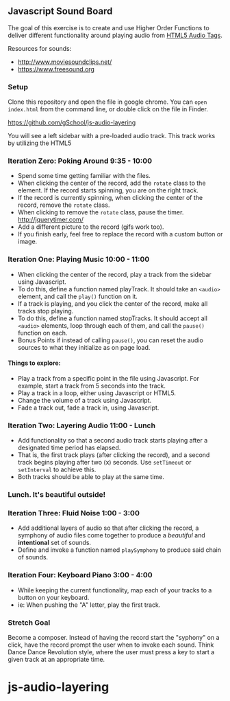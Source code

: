 ## Javascript Sound Board

The goal of this exercise is to create and use Higher Order Functions to deliver different functionality around playing audio from [HTML5 Audio Tags](https://developer.mozilla.org/en-US/docs/Web/HTML/Element/audio).

Resources for sounds:

-  http://www.moviesoundclips.net/
-  https://www.freesound.org

### Setup

Clone this repository and open the file in google chrome. You can `open index.html` from the command line, or double click on the file in Finder.  

https://github.com/gSchool/js-audio-layering

You will see a left sidebar with a pre-loaded audio track. This track works by utilizing the HTML5 <audio> tag. Play the sample. 


### Iteration Zero: Poking Around 9:35 - 10:00

-  Spend some time getting familiar with the files.
-  When clicking the center of the record, add the `rotate` class to the element. If the record starts spinning, you are on the right track.
-  If the record is currently spinning, when clicking the center of the record, remove the `rotate` class.
-  When clicking to remove the `rotate` class, pause the timer. http://jquerytimer.com/
-  Add a different picture to the record (gifs work too).
-  If you finish early, feel free to replace the record with a custom button or image.

### Iteration One: Playing Music 10:00 - 11:00

-  When clicking the center of the record, play a track from the sidebar using Javascript.
  -  To do this, define a function named playTrack. It should take an `<audio>` element, and call the `play()` function on it.
-  If a track is playing, and you click the center of the record, make all tracks stop playing.
  -  To do this, define a function named stopTracks. It should accept all `<audio>` elements, loop through each of them, and call the `pause()` function on each. 
-  Bonus Points if instead of calling `pause()`, you can reset the audio sources to what they initialize as on page load.

#### Things to explore: 

-  Play a track from a specific point in the file using Javascript. For example, start a track from 5 seconds into the track. 
-  Play a track in a loop, either using Javascript or HTML5.
-  Change the volume of a track using Javascript.
-  Fade a track out, fade a track in, using Javascript.

### Iteration Two: Layering Audio 11:00 - Lunch

-  Add functionality so that a second audio track starts playing after a designated time period has elapsed. 
  -  That is, the first track plays (after clicking the record), and a second track begins playing after two (x) seconds. Use `setTimeout` or `setInterval` to achieve this.
-  Both tracks should be able to play at the same time.

### Lunch. It's beautiful outside!

### Iteration Three: Fluid Noise 1:00 - 3:00

-  Add additional layers of audio so that after clicking the record, a symphony of audio files come together to produce a _beautiful_ and **intentional** set of sounds.
-  Define and invoke a function named `playSymphony` to produce said chain of sounds.


### Iteration Four: Keyboard Piano 3:00 - 4:00

-  While keeping the current functionality, map each of your tracks to a button on your keyboard.
  -  ie: When pushing the "A" letter, play the first track.
  
  
### Stretch Goal

Become a composer. Instead of having the record start the "syphony" on a click, have the record prompt the user when to invoke each sound. Think Dance Dance Revolution style, where the user must press a key to start a given track at an appropriate time.
# js-audio-layering
